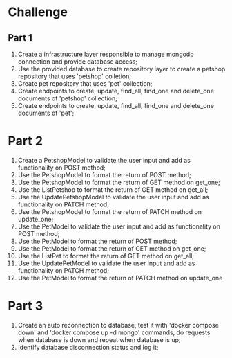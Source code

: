 # Challenge
## Part 1
1. Create a infrastructure layer responsible to manage mongodb connection and provide database access;
2. Use the provided database to create repository layer to create a petshop repository that uses 'petshop' colletion;
3. Create pet repository that uses 'pet' collection;
4. Create endpoints to create, update, find_all, find_one and delete_one documents of 'petshop' collection;
5. Create endpoints to create, update, find_all, find_one and delete_one documents of 'pet';

# Part 2
1. Create a PetshopModel to validate the user input and add as functionality on POST method;
2. Use the PetshopModel to format the return of POST method;
3. Use the PetshopModel to format the return of GET method on get_one;
4. Use the ListPetshop to format the return of GET method on get_all;
5. Use the UpdatePetshopModel to validate the user input and add as functionality on PATCH method;
6. Use the PetshopModel to format the return of PATCH method on update_one;
7. Use the PetModel to validate the user input and add as functionality on POST method;
8. Use the PetModel to format the return of POST method;
9. Use the PetModel to format the return of GET method on get_one;
10. Use the ListPet to format the return of GET method on get_all;
11. Use the UpdatePetModel to validate the user input and add as functionality on PATCH method;
12. Use the PetModel to format the return of PATCH method on update_one

# Part 3
1. Create an auto reconnection to database, test it with 'docker compose down' and 'docker compose up -d mongo' commands, do requests when database is down and repeat when database is up;
2. Identify database disconnection status and log it;